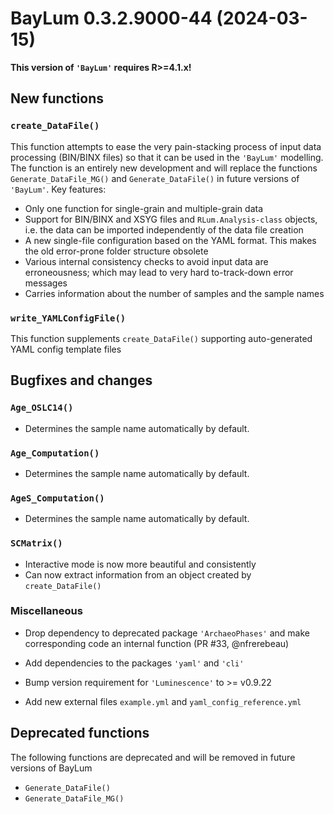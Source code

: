 




<!-- NEWS.md was auto-generated by NEWS.Rmd. Please DO NOT edit by hand!-->

# BayLum 0.3.2.9000-44 (2024-03-15)

**This version of `'BayLum'` requires R\>=4.1.x!**

## New functions

### `create_DataFile()`

This function attempts to ease the very pain-stacking process of input
data processing (BIN/BINX files) so that it can be used in the
`'BayLum'` modelling. The function is an entirely new development and
will replace the functions `Generate_DataFile_MG()` and
`Generate_DataFile()` in future versions of `'BayLum'`. Key features:

- Only one function for single-grain and multiple-grain data
- Support for BIN/BINX and XSYG files and `RLum.Analysis-class` objects,
  i.e. the data can be imported independently of the data file creation
- A new single-file configuration based on the YAML format. This makes
  the old error-prone folder structure obsolete
- Various internal consistency checks to avoid input data are
  erroneousness; which may lead to very hard to-track-down error
  messages
- Carries information about the number of samples and the sample names

### `write_YAMLConfigFile()`

This function supplements `create_DataFile()` supporting auto-generated
YAML config template files

## Bugfixes and changes

### `Age_OSLC14()`

- Determines the sample name automatically by default.

### `Age_Computation()`

- Determines the sample name automatically by default.

### `AgeS_Computation()`

- Determines the sample name automatically by default.

### `SCMatrix()`

- Interactive mode is now more beautiful and consistently
- Can now extract information from an object created by
  `create_DataFile()`

### Miscellaneous

- Drop dependency to deprecated package `'ArchaeoPhases'` and make
  corresponding code an internal function (PR \#33, @nfrerebeau)

- Add dependencies to the packages `'yaml'` and `'cli'`

- Bump version requirement for `'Luminescence'` to \>= v0.9.22

- Add new external files `example.yml` and `yaml_config_reference.yml`

## Deprecated functions

The following functions are deprecated and will be removed in future
versions of BayLum

- `Generate_DataFile()`
- `Generate_DataFile_MG()`
